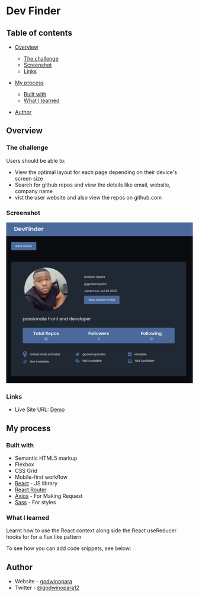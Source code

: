 # Dev Finder

## Table of contents

- [Overview](#overview)
  - [The challenge](#the-challenge)
  - [Screenshot](#screenshot)
  - [Links](#links)
- [My process](#my-process)

  - [Built with](#built-with)
  - [What I learned](#what-i-learned)

- [Author](#author)

## Overview

### The challenge

Users should be able to:

- View the optimal layout for each page depending on their device's screen size
- Search for github repos and view the details like email, website, company name
- vist the user website and also view the repos on github.com

### Screenshot

![](./src/img/React-App.png)

### Links

- Live Site URL: [Demo](https://your-live-site-url.com)

## My process

### Built with

- Semantic HTML5 markup
- Flexbox
- CSS Grid
- Mobile-first workflow
- [React](https://reactjs.org/) - JS library
- [React Router](https://react-router.com)
- [Axios](https://axios-http.com/) - For Making Request
- [Sass](https://sass-lang.com/) - For styles

### What I learned

Learnt how to use the React context along side the React useReducer hooks for for a flux like pattern

To see how you can add code snippets, see below:

## Author

- Website - [godwinopara](https://www.your-site.com)
- Twitter - [@godwinopara12](https://www.twitter.com/godwinopara12)
